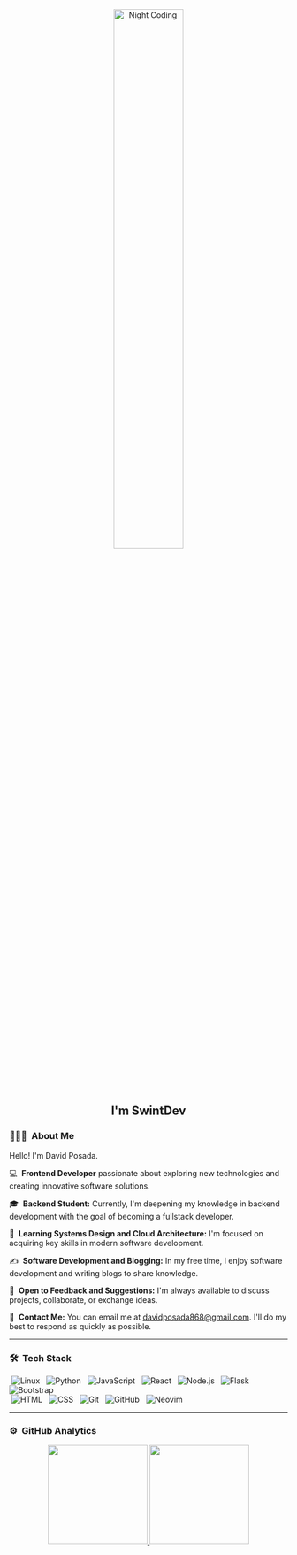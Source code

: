 <div align="center">
  <img alt="Night Coding" width="50%" height="50%" src="https://cdn.dribbble.com/users/1277312/screenshots/14733298/media/39b1045e593737587dd60e42c8422d1f.gif">
</div>

<h2 align="center">I'm SwintDev</h2>

### 👨🏻‍💻 &nbsp;About Me

Hello! I'm David Posada.

💻 &nbsp;**Frontend Developer** passionate about exploring new technologies and creating innovative software solutions.

🎓 &nbsp;**Backend Student:** Currently, I'm deepening my knowledge in backend development with the goal of becoming a fullstack developer.

🌱 &nbsp;**Learning Systems Design and Cloud Architecture:** I'm focused on acquiring key skills in modern software development.

✍️ &nbsp;**Software Development and Blogging:** In my free time, I enjoy software development and writing blogs to share knowledge.

💬 &nbsp;**Open to Feedback and Suggestions:** I'm always available to discuss projects, collaborate, or exchange ideas.

📧 &nbsp;**Contact Me:** You can email me at [davidposada868@gmail.com](mailto:davidposada868@gmail.com). I'll do my best to respond as quickly as possible.

---

### 🛠 &nbsp;Tech Stack

 &nbsp;![Linux](https://img.shields.io/badge/-Linux-000000?style=flat&logo=linux&logoColor=white)&nbsp;
 &nbsp;![Python](https://img.shields.io/badge/-Python-3776AB?style=flat&logo=python&logoColor=white)&nbsp;
 &nbsp;![JavaScript](https://img.shields.io/badge/-JavaScript-F7DF1E?style=flat&logo=javascript&logoColor=black)&nbsp;
 &nbsp;![React](https://img.shields.io/badge/-React-61DAFB?style=flat&logo=react&logoColor=black)&nbsp;
 &nbsp;![Node.js](https://img.shields.io/badge/-Node.js-339933?style=flat&logo=node.js&logoColor=white)&nbsp;
 &nbsp;![Flask](https://img.shields.io/badge/-Flask-000000?style=flat&logo=flask&logoColor=white)&nbsp;
 &nbsp;![Bootstrap](https://img.shields.io/badge/-Bootstrap-563D7C?style=flat&logo=bootstrap&logoColor=white)\
 &nbsp;![HTML](https://img.shields.io/badge/-HTML-E34F26?style=flat&logo=html5&logoColor=white)&nbsp;
 &nbsp;![CSS](https://img.shields.io/badge/-CSS-1572B6?style=flat&logo=css3&logoColor=white)&nbsp;
 &nbsp;![Git](https://img.shields.io/badge/-Git-F05032?style=flat&logo=git&logoColor=white)&nbsp;
 &nbsp;![GitHub](https://img.shields.io/badge/-GitHub-181717?style=flat&logo=github&logoColor=white)&nbsp;
 &nbsp;![Neovim](https://img.shields.io/badge/-Neovim-57A143?style=flat&logo=neovim&logoColor=white)

---

### ⚙️ &nbsp;GitHub Analytics

<p align="center">
<a href="https://github.com/SwintDev">
  <img height="180em" src="https://github-readme-stats-eight-theta.vercel.app/api?username=SwintDev&show_icons=true&theme=algolia&include_all_commits=true&count_private=true"/>
  <img height="180em" src="https://github-readme-stats-eight-theta.vercel.app/api/top-langs/?username=SwintDev&layout=compact&langs_count=8&theme=algolia"/>
</a>
</p>

